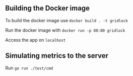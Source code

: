 ## Building the Docker image

To build the docker image use `docker build . -t gridlock`

Run the docker image with `docker run -p 80:80 gridlock`

Access the app on `localhost`

## Simulating metrics to the server

Run `go run ./test/cmd`